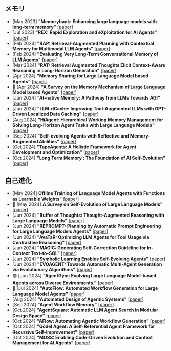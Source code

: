 
## メモリ
* [May 2023] **"Memorybank: Enhancing large language models with long-term memory"** [[paper](https://arxiv.org/abs/2305.10250)]
* [Jul 2023] **"REX: Rapid Exploration and eXploitation for AI Agents"** [[paper](https://arxiv.org/abs/2307.08962)]
* [Feb 2024] **"RAP: Retrieval-Augmented Planning with Contextual Memory for Multimodal LLM Agents"** [[paper](https://arxiv.org/abs/2402.03610)]
* [Feb 2024] **"Evaluating Very Long-Term Conversational Memory of LLM Agents"** [[paper](https://arxiv.org/abs/2402.17753)]
* [Mar 2024] **"RAT: Retrieval Augmented Thoughts Elicit Context-Aware Reasoning in Long-Horizon Generation"** [[paper](https://arxiv.org/abs/2403.05313)]
* [Apr 2024] **"Memory Sharing for Large Language Model based Agents"** [[paper](https://arxiv.org/abs/2404.09982)]
* 📖 [Apr 2024] **"A Survey on the Memory Mechanism of Large Language Model based Agents"** [[paper](https://arxiv.org/abs/2404.13501)]
* [Jun 2024] **"AI-native Memory: A Pathway from LLMs Towards AGI"** [[paper](https://arxiv.org/abs/2406.18312)]
* [Jun 2024] **"LLM-dCache: Improving Tool-Augmented LLMs with GPT-Driven Localized Data Caching"** [[paper](https://arxiv.org/abs/2406.06799)]
* [Aug 2024] **"HiAgent: Hierarchical Working Memory Management for Solving Long-Horizon Agent Tasks with Large Language Models"** [[paper](https://arxiv.org/abs/2408.09559)]
* [Sep 2024] **"Self-evolving Agents with Reflective and Memory-Augmented Abilities"** [[paper](https://arxiv.org/abs/2409.00872)]
* [Oct 2024] **"TapeAgents: A Holistic Framework for Agent Development and Optimization"** [[paper](https://llmagents-learning.org/assets/tapeagents.pdf)]
* [Oct 2024] **"Long Term Memory : The Foundation of AI Self-Evolution"** [[paper](https://arxiv.org/abs/2410.15665)]

## 自己進化
* [May 2024] **Offline Training of Language Model Agents with Functions as Learnable Weights"** [[paper](https://arxiv.org/abs/2402.11359)]
* 📖 [May 2024] **A Survey on Self-Evolution of Large Language Models"** [[paper](https://arxiv.org/abs/2404.14387)]
* [Jun 2024] **"Buffer of Thoughts: Thought-Augmented Reasoning with Large Language Models"** [[paper](https://arxiv.org/abs/2406.04271)]
* [Jun 2024] **"REPROMPT: Planning by Automatic Prompt Engineering for Large Language Models Agents"** [[paper](https://arxiv.org/abs/2406.11132)]
* [Jun 2024] **"AvaTaR: Optimizing LLM Agents for Tool Usage via Contrastive Reasoning"** [[paper](https://arxiv.org/abs/2406.11200)]
* [Jun 2024] **"MAGIC: Generating Self-Correction Guideline for In-Context Text-to-SQL"** [[paper](https://arxiv.org/abs/2406.12692)]
* [Jun 2024] **"Symbolic Learning Enables Self-Evolving Agents"** [[paper](https://arxiv.org/abs/2406.18532)]
* [Jun 2024] **"EVOAGENT: Towards Automatic Multi-Agent Generation via Evolutionary Algorithms"** [[paper](https://arxiv.org/abs/2406.14228)]
* 🟢 [Jun 2024] **"AgentGym: Evolving Large Language Model-based Agents across Diverse Environments."** [[paper](https://arxiv.org/abs/2406.04151)]
* 📖 [Jul 2024] **"AutoFlow: Automated Workflow Generation for Large Language Model Agents"** [[paper](https://arxiv.org/abs/2407.12821)]
* [Aug 2024] **"Automated Design of Agentic Systems"** [[paper](https://arxiv.org/abs/2408.08435)]
* [Sep 2024] **"Agent Workflow Memory"** [[paper](https://arxiv.org/abs/2409.07429)]
* [Oct 2024] **"AgentSquare: Automatic LLM Agent Search in Modular Design Space"** [[paper](https://arxiv.org/abs/2410.06153)]
* [Oct 2024] **"AFlow: Automating Agentic Workflow Generation"** [[paper](https://arxiv.org/abs/2410.10762)]
* [Oct 2024] **"Gödel Agent: A Self-Referential Agent Framework for Recursive Self-Improvement"** [[paper](https://arxiv.org/abs/2410.04444)]
* [Oct 2024] **"MOSS: Enabling Code-Driven Evolution and Context Management for AI Agents"** [[paper](https://arxiv.org/abs/2409.16120)]
